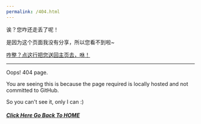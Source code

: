 ```yaml
---
permalink: /404.html
---
```


<link rel="stylesheet" href="../stylesheets/notestyles.css" />
<link rel="icon" href="../favicon.ico" />

诶？您咋还走丢了呢！

是因为这个页面我没有分享，所以您看不到啦~

<a href="https://lovefluffy.github.io">咋整？点这行把您送回主页去，咻！</a>

---

Oops! 404 page.

You are seeing this is because the page required is locally hosted and not committed to GitHub.

So you can't see it, only I can :)

##### <a href="https://lovefluffy.github.io">Click Here Go Back To HOME</a>